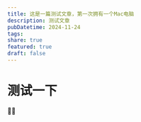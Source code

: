 ```yaml
---
title: 这是一篇测试文章，第一次拥有一个Mac电脑
description: 测试文章
pubDatetime: 2024-11-24
tags: 
share: true
featured: true
draft: false
---
```

# 测试一下
🤣😜